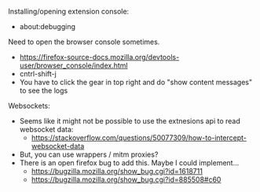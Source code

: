 Installing/opening extension console:
* about:debugging

Need to open the browser console sometimes.
* https://firefox-source-docs.mozilla.org/devtools-user/browser_console/index.html
* cntrl-shift-j
* You have to click the gear in top right and do "show content messages" to see the logs

Websockets:
* Seems like it might not be possible to use the extnesions api to read
  websocket data:
  * https://stackoverflow.com/questions/50077309/how-to-intercept-websocket-data
* But, you can use wrappers / mitm proxies?
* There is an open firefox bug to add this. Maybe I could implement...
  * https://bugzilla.mozilla.org/show_bug.cgi?id=1618711
  * https://bugzilla.mozilla.org/show_bug.cgi?id=885508#c60
